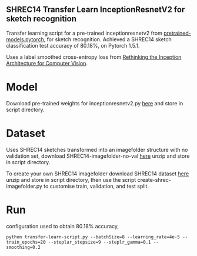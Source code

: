## SHREC14 Transfer Learn InceptionResnetV2 for sketch recognition

Transfer learning script for a pre-trained inceptionresnetv2 from [pretrained-models.pytorch](https://github.com/Cadene/pretrained-models.pytorch), for sketch recognition. Achieved a SHREC14 sketch classification test accuracy of 80.18%, on Pytorch 1.5.1.

Uses a label smoothed cross-entropy loss from [Rethinking the Inception Architecture for Computer Vision](https://arxiv.org/abs/1512.00567). 

# Model
Download pre-trained weights for inceptionresnetv2.py [here](https://drive.google.com/file/d/1JxG5_qW7Z3owe-xwX3uj71x57vUJCSrf/view?usp=sharing) and store in script directory. 

# Dataset

Uses SHREC14 sketches transformed into an imagefolder structure with no validation set, download SHREC14-imagefolder-no-val [here](https://drive.google.com/file/d/11EEXDuGaX0Rendz3453p9sEdBx758J5e/view?usp=sharing) unzip and store in script directory. 

To create your own SHREC14 imagefolder download SHREC14 dataset [here](https://drive.google.com/file/d/1XA53BG3oxPvx_0SuipnJjyr_GAJas0lu/view?usp=sharing) unzip and store in script directory, then use the script create-shrec-imagefolder.py to customise train, validation, and test split.

# Run
configuration used to obtain 80.18% accuracy,
```
python transfer-learn-script.py --batchSize=8 --learning_rate=4e-5 --train_epochs=20 --steplar_stepsize=9 --steplr_gamma=0.1 --smoothing=0.2
```

